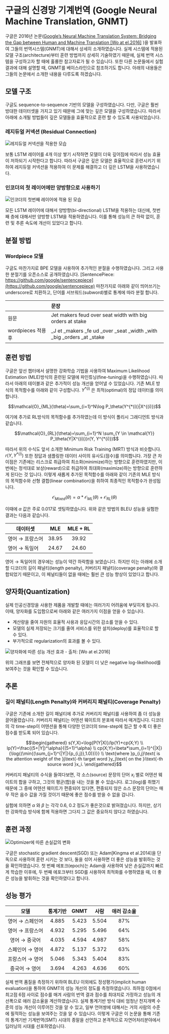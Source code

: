 # 구글의 신경망 기계번역 (Google Neural Machine Translation, GNMT)

구글은 2016년 논문([Google’s Neural Machine Translation System: Bridging the Gap between Human and Machine Translation [Wo at el.2016]](https://arxiv.org/pdf/1609.08144.pdf)
)을 발표하여 그들의 번역시스템(GNMT)에 대해서 상세히 소개하였습니다. 실제 시스템에 적용된 모델 구조(architecture)부터 훈련 방법까지 상세히 기술하였기 때문에, 실제 번역 시스템을 구성하고자 할 때에 훌륭한 참고자료가 될 수 있습니다. 또한 다른 논문들에서 실험 결과에 대해 설명할 때, GNMT를 베이스라인으로 참조하기도 합니다. 아래의 내용들은 그들의 논문에서 소개한 내용을 다루도록 하겠습니다.

## 모델 구조

구글도 sequence-to-sequence 기반의 모델을 구성하였습니다. 다만, 구글은 훨씬 방대한 데이터셋을 가지고 있기 때문에 그에 맞는 깊은 모델을 구성하였습니다. 따라서 아래에 소개될 방법들이 깊은 모델들을 효율적으로 훈련 할 수 있도록 사용되었습니다.

### 레지듀얼 커넥션 (Residual Connection)

![레지듀얼 커넥션을 적용한 모습](../assets/nmt-gnmt-1.png)

보통 LSTM 레이어를 4개 이상 쌓기 시작하면 모델이 더욱 깊어짐에 따라서 성능 효율이 저하되기 시작한다고 합니다. 따라서 구글은 깊은 모델은 효율적으로 훈련시키기 위하여 레지듀얼 커넥션을 적용하여 이 문제를 해결하고 더 깊은 LSTM을 사용하였습니다.

### 인코더의 첫 레이어에만 양방향으로 사용하기

![인코더의 첫번째 레이어에 적용 된 모습](../assets/nmt-gnmt-2.png)

모든 LSTM 레이어에 대해서 양방향(bi-directional) LSTM을 적용하는 대신에, 첫번째 층에 대해서만 양방향 LSTM을 적용하였습니다. 이를 통해 성능의 큰 하락 없이, 훈련 및 추론 속도에 개선이 있었다고 합니다.

## 분절 방법

### Wordpiece 모델

구글도 마찬가지로 BPE 모델을 사용하여 추가적인 분절을 수행하였습니다. 그리고 사용한 분절기를 오픈소스로 공개하였습니다. <comment> [SentencePiece: https://github.com/google/sentencepiece](https://github.com/google/sentencepiece) </comment> 마찬가지로 아래와 같이 띄어쓰기는 underscore로 치환하고, 단어를 서브워드(subword)별로 통계에 따라 분절 합니다.

||문장|
|-|:-|
|원문|Jet makers feud over seat width with big orders at stake|
|wordpieces 적용 후|_J et _makers _fe ud _over _seat _width _with _big _orders _at _stake|

## 훈련 방법

구글은 앞선 챕터에서 설명한 강화학습 기법을 사용하여 Maximum Likelihood Estimation (MLE)방식의 훈련된 모델에 파인튜닝(fine-tuning)을 수행하였습니다. 따라서 아래의 테이블과 같은 추가적이 성능 개선을 얻어낼 수 있었습니다. 기존 MLE 방식의 목적함수를 아래와 같이 구성합니다. $Y^{*(i)}$ 은 최적(optimal)의 정답 데이터를 의미합니다.

$$\mathcal{O}_{ML}(\theta)=\sum_{i=1}^N\log P_\theta(Y^{*(i)}|X^{(i)})$$

여기에 추가로 RL방식의 목적함수를 추가하였는데 이 방식이 폴리시 그래디언트 방식과 같습니다.

$$\mathcal{O}_{RL}(\theta)=\sum_{i=1}^N \sum_{Y \in \mathcal{Y}} P_\theta(Y|X^{(i)})r(Y, Y^{*(i)})$$

따라서 위의 수식도 앞서 소개한 Minimum Risk Training (MRT) 방식과 비슷합니다. $r(Y, Y^{*(i)})$ 또한 정답과 샘플링한 데이터 사이의 유사도(점수)를 의미합니다. 가장 큰 차이점은 기존에는 리스크로 취급하여 최소화(minimize)하는 방향으로 훈련하였지만, 이번에는 정석대로 보상(reward)으로 취급하여 최대화(maximize)하는 방향으로 훈련하게 된다는 것 입니다. 이렇게 새롭게 추가된 목적함수를 아래와 같이 기존의 MLE 방식의 목적함수와 선형 결합(linear combination)을 취하여 최종적인 목적함수가 완성됩니다.

$$\mathcal{O}_{Mixed}(\theta)=\alpha*\mathcal{O}_{ML}(\theta)+\mathcal{O}_{RL}(\theta)$$

이때에 $\alpha$ 값은 주로 0.017로 셋팅하였습니다. 위와 같은 방법의 BLEU 성능을 실험한 결과는 다음과 같습니다.

|데이터셋|MLE|MLE + RL|
|-|:-:|:-:|
|영어 $\rightarrow$ 프랑스어|38.95|39.92|
|영어 $\rightarrow$ 독일어|24.67|24.60|

<!--
![](../assets/nmt-gnmt-5.png)
-->

영어 $\rightarrow$ 독일어의 경우에는 성능이 약간 하락함을 보였습니다. 하지만 이는 아래에 소개할 디코더의 길이 패널티(length penalty), 커버리지 패널티(coverage penalty)와 결합되었기 때문이고, 이 페널티들이 없을 때에는 훨씬 큰 성능 향상이 있었다고 합니다.

## 양자화(Quantization)

실제 인공신경망을 사용한 제품을 개발할 때에는 여러가지 어려움에 부딪히게 됩니다. 이때, 양자화를 도입함으로써 아래와 같은 여러가지 이점을 얻을 수 있습니다.

- 계산량을 줄여 자원의 효율적 사용과 응답시간의 감소를 얻을 수 있다.
- 모델의 실제 저장되는 크기를 줄여 서비스를 위한 설치(deploy)를 효율적으로 할 수 있다.
- 부가적으로 regularization의 효과를 볼 수 있다.

![양자화에 따른 성능 개선 효과 - 출처: [Wo at el.2016]](../assets/nmt-gnmt-3.png)

위의 그래프를 보면 전체적으로 양자화 된 모델이 더 낮은 negative log-likelihood를 보여주는 것을 확인할 수 있습니다.

## 추론

### 길이 패널티(Length Penalty)와 커버리지 패널티(Coverage Penalty)

구글은 기존에 소개한 길이 패널티에 추가로 커버리지 패널티를 사용하여 좀 더 성능을 끌어올렸습니다. 커버리지 패널티는 어텐션 웨이트의 분포에 따라서 매겨집니다. 디코더의 각 time-step이 어텐션을 통해 다양한 인코더의 time-step에 접근 할 수록 더 좋은 점수를 받도록 되어 있습니다.

$$\begin{gathered}
s(Y,X)=\log{P(Y|X)}/lp(Y)+cp(X;Y) \\
lp(Y)=\frac{(5+|Y|)^\alpha}{(5+1)^\alpha} \\
cp(X;Y)=\beta*\sum_{i=1}^{|X|}{\log{(\min{(\sum_{j=1}^{|Y|}{p_{i,j}},1.0)})}} \\
\text{where }p_{i,j}\text{ is the attention weight of the }j\text{-th target word }y_j\text{ on the }i\text{-th source word }x_i.
\end{gathered}$$

커버리지 패널티의 수식을 들여다보면, 각 소스(source) 문장의 단어 $x_i$ 별로 어텐션 웨이트의 합을 구하고, 그것의 평균(합)을 내는 것을 볼 수 있습니다. 로그(log)를 취했기 때문에 그 중에 어텐션 웨이트가 편중되어 있다면, 편중되지 않은 소스 문장의 단어는 매우 작은 음수 값을 가질 것이기 때문에 좋은 점수를 받을 수 없을 겁니다.

실험에 의하면 $\alpha$ 와 $\beta$ 는 각각 0.6, 0.2 정도가 좋은것으로 밝혀졌습니다. 하지만, 상기한 강화학습 방식에 함께 적용하면 그다지 그 값은 중요하지 않다고 하였습니다.

## 훈련 과정

![Optimizer에 따른 손실값의 변화](../assets/nmt-gnmt-4.png)

구글은 stochastic gradient descent(SGD) 또는 Adam[Kingma et al.2014]을 단독으로 사용하여 훈련 시키는 것 보다, 둘을 섞어 사용하면 더 좋은 성능을 발휘하는 것을 확인하였습니다. 첫 번째 에포크(epoch)는 Adam을 사용하여 낮은 손실값까지 빠르게 학습한 이후에, 두 번째 에포크부터 SGD를 사용하여 최적화를 수행하였을 때, 더 좋은 성능을 발휘하는 것을 확인하였다고 합니다.

## 성능 평가

|모델|통계기반|GNMT|사람|애러 감소율|
|:-:|:-:|:-:|:-:|:-:|
|영어 $\rightarrow$ 스페인어|4.885|5.423|5.504|87%|
|영어 $\rightarrow$ 프랑스어|4.932|5.295|5.496|64%|
|영어 $\rightarrow$ 중국어|4.035|4.594|4.987|58%|
|스페인어 $\rightarrow$ 영어|4.872|5.137|5.372|63%|
|프랑스어 $\rightarrow$ 영어|5.046|5.343|5.404|83%|
|중국어 $\rightarrow$ 영어|3.694|4.263|4.636|60%|

<!--
![](../assets/nmt-gnmt-6.png)
-->

실제 번역 품질을 측정하기 위하여 BLEU 이외에도 정성평가(implicit human evaluation)을 통하여 GNMT의 성능 개선의 정도를 측정하였습니다. 최하점 0점에서 최고점 6점 사이로 점수를 매겨 사람의 번역 결과 점수를 최대치로 가정하고 성능의 개선폭으로 애러 감소율을 계산하였습니다. 실제 통계기반 방식 대비 엄청난 천지개벽 수준의 성능 개선이 이루어진 것을 알 수 있고, 일부 언어쌍에 대해서는 거의 사람의 수준에 필적하는 성능을 보여주는 것을 알 수 있습니다. 이렇게 구글은 이 논문을 통해 기존의 통계기반 기계번역(SMT) 시대의 종말을 선언하고 본격적으로 자연어처리분야에서 딥러닝의 시대를 선포하였습니다.
